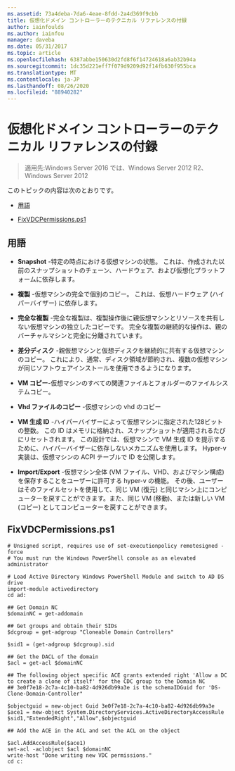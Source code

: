 ```yaml
---
ms.assetid: 73a4deba-7da6-4eae-8fdd-2a4d369f9cbb
title: 仮想化ドメイン コントローラーのテクニカル リファレンスの付録
author: iainfoulds
ms.author: iainfou
manager: daveba
ms.date: 05/31/2017
ms.topic: article
ms.openlocfilehash: 6387abbe150630d2fd8f6f14724618a6ab32b94a
ms.sourcegitcommit: 1dc35d221eff7f079d9209d92f14fb630f955bca
ms.translationtype: MT
ms.contentlocale: ja-JP
ms.lasthandoff: 08/26/2020
ms.locfileid: "88940282"
---
```

# <a name="virtualized-domain-controller-technical-reference-appendix"></a>仮想化ドメイン コントローラーのテクニカル リファレンスの付録

>適用先:Windows Server 2016 では、Windows Server 2012 R2、Windows Server 2012

このトピックの内容は次のとおりです。

-   [用語](../../../ad-ds/reference/virtual-dc/../../../ad-ds/reference/virtual-dc/Virtualized-Domain-Controller-Technical-Reference-Appendix.md#BKMK_Terms)

-   [FixVDCPermissions.ps1](../../../ad-ds/reference/virtual-dc/../../../ad-ds/reference/virtual-dc/Virtualized-Domain-Controller-Technical-Reference-Appendix.md#BKMK_FixPDCPerms)

## <a name="terminology"></a><a name="BKMK_Terms"></a>用語

-   **Snapshot** -特定の時点における仮想マシンの状態。 これは、作成された以前のスナップショットのチェーン、ハードウェア、および仮想化プラットフォームに依存します。

-   **複製** -仮想マシンの完全で個別のコピー。 これは、仮想ハードウェア (ハイパーバイザー) に依存します。

-   **完全な複製** -完全な複製は、複製操作後に親仮想マシンとリソースを共有しない仮想マシンの独立したコピーです。 完全な複製の継続的な操作は、親のバーチャルマシンと完全に分離されています。

-   **差分ディスク** -親仮想マシンと仮想ディスクを継続的に共有する仮想マシンのコピー。 これにより、通常、ディスク領域が節約され、複数の仮想マシンが同じソフトウェアインストールを使用できるようになります。

-   **VM コピー**-仮想マシンのすべての関連ファイルとフォルダーのファイルシステムコピー。

-   **Vhd ファイルのコピー** -仮想マシンの vhd のコピー

-   **VM 生成 ID** -ハイパーバイザーによって仮想マシンに指定された128ビットの整数。 この ID はメモリに格納され、スナップショットが適用されるたびにリセットされます。 この設計では、仮想マシンで VM 生成 ID を提示するために、ハイパーバイザーに依存しないメカニズムを使用します。 Hyper-v 実装は、仮想マシンの ACPI テーブルで ID を公開します。

-   **Import/Export** -仮想マシン全体 (VM ファイル、VHD、およびマシン構成) を保存することをユーザーに許可する hyper-v の機能。 その後、ユーザーはそのファイルセットを使用して、同じ VM (復元) と同じマシン上にコンピューターを戻すことができます。また、同じ VM (移動)、または新しい VM (コピー) としてコンピューターを戻すことができます。

## <a name="fixvdcpermissionsps1"></a><a name="BKMK_FixPDCPerms"></a>FixVDCPermissions.ps1

```
# Unsigned script, requires use of set-executionpolicy remotesigned -force
# You must run the Windows PowerShell console as an elevated administrator

# Load Active Directory Windows PowerShell Module and switch to AD DS drive
import-module activedirectory
cd ad:

## Get Domain NC
$domainNC = get-addomain

## Get groups and obtain their SIDs
$dcgroup = get-adgroup "Cloneable Domain Controllers"

$sid1 = (get-adgroup $dcgroup).sid

## Get the DACL of the domain
$acl = get-acl $domainNC

## The following object specific ACE grants extended right 'Allow a DC to create a clone of itself' for the CDC group to the Domain NC
## 3e0f7e18-2c7a-4c10-ba82-4d926db99a3e is the schemaIDGuid for 'DS-Clone-Domain-Controller"

$objectguid = new-object Guid 3e0f7e18-2c7a-4c10-ba82-4d926db99a3e
$ace1 = new-object System.DirectoryServices.ActiveDirectoryAccessRule $sid1,"ExtendedRight","Allow",$objectguid

## Add the ACE in the ACL and set the ACL on the object

$acl.AddAccessRule($ace1)
set-acl -aclobject $acl $domainNC
write-host "Done writing new VDC permissions."
cd c:
```



